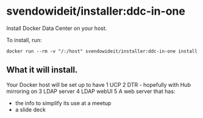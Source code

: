 # svendowideit/installer:ddc-in-one

Install Docker Data Center on your host.

To install, run:

```
docker run --rm -v "/:/host" svendowideit/installer:ddc-in-one install
```

## What it will install.

Your Docker host will be set up to have 
1 UCP
2 DTR - hopefully with Hub mirroring on
3 LDAP server
4 LDAP webUI
5 A web server that has:
  * the info to simplify its use at a meetup
  * a slide deck
